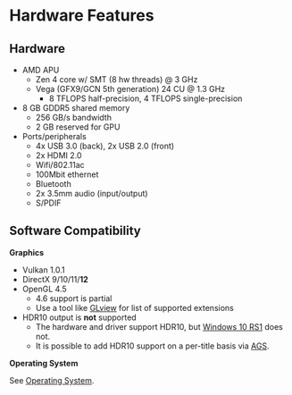# Hardware Features

## Hardware

- AMD APU
    - Zen 4 core w/ SMT (8 hw threads) @ 3 GHz
    - Vega (GFX9/GCN 5th generation) 24 CU @ 1.3 GHz
        - 8 TFLOPS half-precision, 4 TFLOPS single-precision
- 8 GB GDDR5 shared memory
    - 256 GB/s bandwidth
    - 2 GB reserved for GPU
- Ports/peripherals
    - 4x USB 3.0 (back), 2x USB 2.0 (front)
    - 2x HDMI 2.0
    - Wifi/802.11ac
    - 100Mbit ethernet
    - Bluetooth
    - 2x 3.5mm audio (input/output)
    - S/PDIF

## Software Compatibility

__Graphics__

- Vulkan 1.0.1
- DirectX 9/10/11/__12__
- OpenGL 4.5
    - 4.6 support is partial
    - Use a tool like [GLview](http://realtech-vr.com/admin/glview) for list of supported extensions
- HDR10 output is __not__ supported
    - The hardware and driver support HDR10, but [Windows 10 RS1](os.md) does not.
    - It is possible to add HDR10 support on a per-title basis via [AGS](amd_gpu_services.,d).

__Operating System__

See [Operating System](os.md).